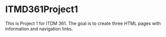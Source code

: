 # ITMD361Project1
This is Project 1 for ITDM 361. The goal is to create three HTML pages with information and navigation links.
